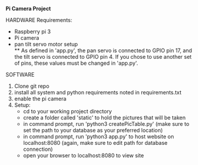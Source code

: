 **Pi Camera Project**

HARDWARE Requirements:
- Raspberry pi 3
- Pi camera
- pan tilt servo motor setup  
  ** As defined in 'app.py', the pan servo is connected to GPIO pin 17, and the tilt servo is connected to GPIO pin 4.
 If you chose to use another set of pins, these values must be changed in 'app.py'.

SOFTWARE
   1. Clone git repo
   2. install all system and python requirements noted in requirements.txt
   3. enable the pi camera
   4. Setup:
      - cd to your working project directory
      - create a folder called 'static' to hold the pictures that will be taken
      - in command prompt, run 'python3 createPicTable.py' (make sure to set the path to your database as your preferred location)
      - in command prompt, run 'python3 app.py' to host website on localhost:8080 (again, make sure to edit path for database connection)
      - open your browser to localhost:8080 to view site
